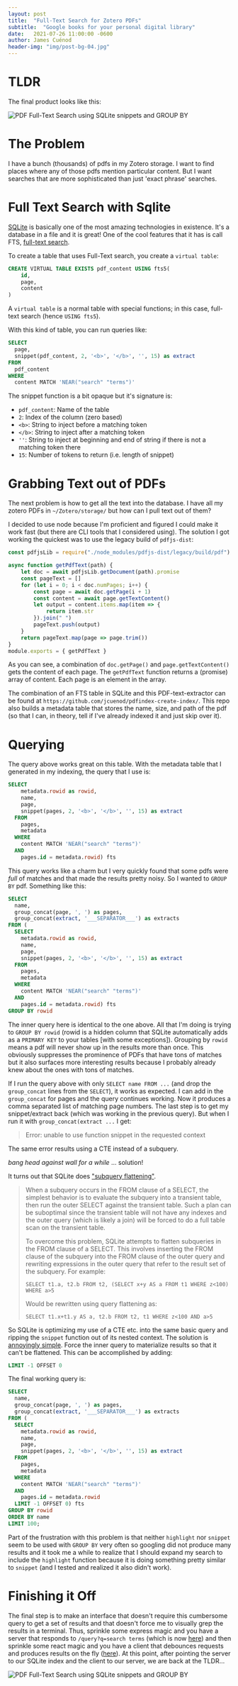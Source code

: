 ```yaml
---
layout: post
title:  "Full-Text Search for Zotero PDFs"
subtitle:  "Google books for your personal digital library"
date:   2021-07-26 11:00:00 -0600
author: James Cuénod
header-img: "img/post-bg-04.jpg"
---
```


# TLDR

The final product looks like this:

![PDF Full-Text Search using SQLite snippets and GROUP BY](https://raw.githubusercontent.com/jcuenod/pdfindex-client/master/demo.gif)

# The Problem

I have a bunch (thousands) of pdfs in my Zotero storage. I want to find places where any of those pdfs mention particular content. But I want searches that are more sophisticated than just 'exact phrase' searches.

# Full Text Search with Sqlite

[SQLite](https://www.sqlite.org) is basically one of the most amazing technologies in existence. It's a database in a file and it is great! One of the cool features that it has is call FTS, [full-text search](https://www.sqlite.org/fts5.html).

To create a table that uses Full-Text search, you create a `virtual table`:

```sql
CREATE VIRTUAL TABLE EXISTS pdf_content USING fts5(
    id,
    page,
    content
)
```

A `virtual table` is a normal table with special functions; in this case, full-text search (hence `USING fts5`).

With this kind of table, you can run queries like:

```sql
SELECT
  page,
  snippet(pdf_content, 2, '<b>', '</b>', '', 15) as extract
FROM
  pdf_content
WHERE
  content MATCH 'NEAR("search" "terms")'
```

The snippet function is a bit opaque but it's signature is:

- `pdf_content`: Name of the table
- `2`: Index of the column (zero based)
- `<b>`: String to inject before a matching token
- `</b>`: String to inject after a matching token
- `''`: String to inject at beginning and end of string if there is not a matching token there
- `15`: Number of tokens to return (i.e. length of snippet)

# Grabbing Text out of PDFs

The next problem is how to get all the text into the database. I have all my zotero PDFs in `~/Zotero/storage/` but how can I pull text out of them?

I decided to use node because I'm proficient and figured I could make it work fast (but there are CLI tools that I considered using). The solution I got working the quickest was to use the legacy build of `pdfjs-dist`:

```js
const pdfjsLib = require("./node_modules/pdfjs-dist/legacy/build/pdf")

async function getPdfText(path) {
    let doc = await pdfjsLib.getDocument(path).promise
    const pageText = []
    for (let i = 0; i < doc.numPages; i++) {
        const page = await doc.getPage(i + 1)
        const content = await page.getTextContent()
        let output = content.items.map(item => {
            return item.str
        }).join(" ")
        pageText.push(output)
    }
    return pageText.map(page => page.trim())
}
module.exports = { getPdfText }
```

As you can see, a combination of `doc.getPage()` and `page.getTextContent()` gets the content of each page. The `getPdfText` function returns a (promise) array of content. Each page is an element in the array.

The combination of an FTS table in SQLite and this PDF-text-extractor can be found at `https://github.com/jcuenod/pdfindex-create-index/`. This repo also builds a metadata table that stores the name, size, and path of the pdf (so that I can, in theory, tell if I've already indexed it and just skip over it).

# Querying

The query above works great on this table. With the metadata table that I generated in my indexing, the query that I use is:

```sql
SELECT
    metadata.rowid as rowid,
    name,
    page,
    snippet(pages, 2, '<b>', '</b>', '', 15) as extract
  FROM
    pages,
    metadata
  WHERE
    content MATCH 'NEAR("search" "terms")'
  AND
    pages.id = metadata.rowid) fts
```

This query works like a charm but I very quickly found that some pdfs were *full* of matches and that made the results pretty noisy. So I wanted to `GROUP BY` pdf. Something like this:

```sql
SELECT 
  name,
  group_concat(page, ', ') as pages,
  group_concat(extract, '___SEPARATOR___') as extracts
FROM (
  SELECT
    metadata.rowid as rowid,
    name,
    page,
    snippet(pages, 2, '<b>', '</b>', '', 15) as extract
  FROM
    pages,
    metadata
  WHERE
    content MATCH 'NEAR("search" "terms")'
  AND
    pages.id = metadata.rowid) fts
GROUP BY rowid
```

The inner query here is identical to the one above. All that I'm doing is trying to `GROUP BY rowid` (rowid is a hidden column that SQLite automatically adds as a `PRIMARY KEY` to your tables [with some exceptions]). Grouping by `rowid` means a pdf will never show up in the results more than once. This obviously suppresses the prominence of PDFs that have tons of matches but it also surfaces more interesting results because I probably already knew about the ones with tons of matches.

If I run the query above with only `SELECT name FROM ...` (and drop the `group_concat` lines from the `SELECT`), it works as expected. I can add in the `group_concat` for pages and the query continues working. Now it produces a comma separated list of matching page numbers. The last step is to get my snippet/extract back (which was working in the previous query). But when I run it with `group_concat(extract ...` I get:

>Error: unable to use function snippet in the requested context

The same error results using a CTE instead of a subquery.

*bang head against wall for a while* ... solution!

It turns out that SQLite does ["subquery flattening"](https://www.sqlite.org/optoverview.html#subquery_flattening).

>When a subquery occurs in the FROM clause of a SELECT, the simplest behavior is to evaluate the subquery into a transient table, then run the outer SELECT against the transient table. Such a plan can be suboptimal since the transient table will not have any indexes and the outer query (which is likely a join) will be forced to do a full table scan on the transient table.
>
>To overcome this problem, SQLite attempts to flatten subqueries in the FROM clause of a SELECT. This involves inserting the FROM clause of the subquery into the FROM clause of the outer query and rewriting expressions in the outer query that refer to the result set of the subquery. For example:
>
>  `SELECT t1.a, t2.b FROM t2, (SELECT x+y AS a FROM t1 WHERE z<100) WHERE a>5`
>
>Would be rewritten using query flattening as:
>
>  `SELECT t1.x+t1.y AS a, t2.b FROM t2, t1 WHERE z<100 AND a>5`

So SQLite is optimizing my use of a CTE etc. into the same basic query and ripping the `snippet` function out of its nested context. The solution is [annoyingly simple](https://www.mail-archive.com/sqlite-users@mailinglists.sqlite.org/msg115821.html). Force the inner query to materialize results so that it can't be flattened. This can be accomplished by adding:

```sql
LIMIT -1 OFFSET 0
```

The final working query is:

```sql
SELECT 
  name,
  group_concat(page, ', ') as pages,
  group_concat(extract, '___SEPARATOR___') as extracts
FROM (
  SELECT
    metadata.rowid as rowid,
    name,
    page,
    snippet(pages, 2, '<b>', '</b>', '', 15) as extract
  FROM
    pages,
    metadata
  WHERE
    content MATCH 'NEAR("search" "terms")'
  AND
    pages.id = metadata.rowid
  LIMIT -1 OFFSET 0) fts
GROUP BY rowid
ORDER BY name
LIMIT 100;
```

Part of the frustration with this problem is that neither `highlight` nor `snippet` seem to be used with `GROUP BY` very often so googling did not produce many results and it took me a while to realize that I should expand my search to include the `highlight` function because it is doing something pretty similar to `snippet` (and I tested and realized it also didn't work).

# Finishing it Off

The final step is to make an interface that doesn't require this cumbersome query to get a set of results and that doesn't force me to visually grep the results in a terminal. Thus, sprinkle some express magic and you have a server that responds to `/query?q=search terms` (which is now [here](https://github.com/jcuenod/pdfindex-server)) and then sprinkle some react magic and you have a client that debounces requests and produces results on the fly ([here](https://github.com/jcuenod/pdfindex-client)). At this point, after pointing the server to our SQLite index and the client to our server, we are back at the TLDR...

![PDF Full-Text Search using SQLite snippets and GROUP BY](https://raw.githubusercontent.com/jcuenod/pdfindex-client/master/demo.gif)

